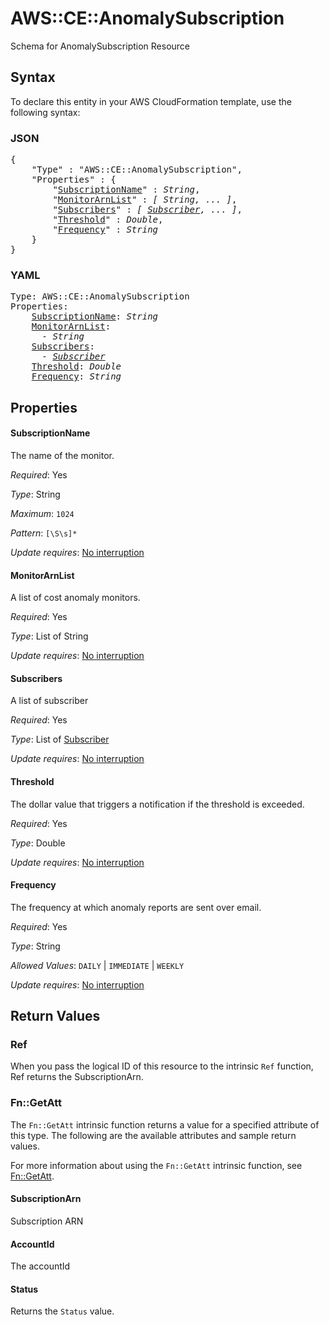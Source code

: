 # AWS::CE::AnomalySubscription

Schema for AnomalySubscription Resource

## Syntax

To declare this entity in your AWS CloudFormation template, use the following syntax:

### JSON

<pre>
{
    "Type" : "AWS::CE::AnomalySubscription",
    "Properties" : {
        "<a href="#subscriptionname" title="SubscriptionName">SubscriptionName</a>" : <i>String</i>,
        "<a href="#monitorarnlist" title="MonitorArnList">MonitorArnList</a>" : <i>[ String, ... ]</i>,
        "<a href="#subscribers" title="Subscribers">Subscribers</a>" : <i>[ <a href="subscriber.md">Subscriber</a>, ... ]</i>,
        "<a href="#threshold" title="Threshold">Threshold</a>" : <i>Double</i>,
        "<a href="#frequency" title="Frequency">Frequency</a>" : <i>String</i>
    }
}
</pre>

### YAML

<pre>
Type: AWS::CE::AnomalySubscription
Properties:
    <a href="#subscriptionname" title="SubscriptionName">SubscriptionName</a>: <i>String</i>
    <a href="#monitorarnlist" title="MonitorArnList">MonitorArnList</a>: <i>
      - String</i>
    <a href="#subscribers" title="Subscribers">Subscribers</a>: <i>
      - <a href="subscriber.md">Subscriber</a></i>
    <a href="#threshold" title="Threshold">Threshold</a>: <i>Double</i>
    <a href="#frequency" title="Frequency">Frequency</a>: <i>String</i>
</pre>

## Properties

#### SubscriptionName

The name of the monitor.

_Required_: Yes

_Type_: String

_Maximum_: <code>1024</code>

_Pattern_: <code>[\S\s]*</code>

_Update requires_: [No interruption](https://docs.aws.amazon.com/AWSCloudFormation/latest/UserGuide/using-cfn-updating-stacks-update-behaviors.html#update-no-interrupt)

#### MonitorArnList

A list of cost anomaly monitors.

_Required_: Yes

_Type_: List of String

_Update requires_: [No interruption](https://docs.aws.amazon.com/AWSCloudFormation/latest/UserGuide/using-cfn-updating-stacks-update-behaviors.html#update-no-interrupt)

#### Subscribers

A list of subscriber

_Required_: Yes

_Type_: List of <a href="subscriber.md">Subscriber</a>

_Update requires_: [No interruption](https://docs.aws.amazon.com/AWSCloudFormation/latest/UserGuide/using-cfn-updating-stacks-update-behaviors.html#update-no-interrupt)

#### Threshold

The dollar value that triggers a notification if the threshold is exceeded. 

_Required_: Yes

_Type_: Double

_Update requires_: [No interruption](https://docs.aws.amazon.com/AWSCloudFormation/latest/UserGuide/using-cfn-updating-stacks-update-behaviors.html#update-no-interrupt)

#### Frequency

The frequency at which anomaly reports are sent over email. 

_Required_: Yes

_Type_: String

_Allowed Values_: <code>DAILY</code> | <code>IMMEDIATE</code> | <code>WEEKLY</code>

_Update requires_: [No interruption](https://docs.aws.amazon.com/AWSCloudFormation/latest/UserGuide/using-cfn-updating-stacks-update-behaviors.html#update-no-interrupt)

## Return Values

### Ref

When you pass the logical ID of this resource to the intrinsic `Ref` function, Ref returns the SubscriptionArn.

### Fn::GetAtt

The `Fn::GetAtt` intrinsic function returns a value for a specified attribute of this type. The following are the available attributes and sample return values.

For more information about using the `Fn::GetAtt` intrinsic function, see [Fn::GetAtt](https://docs.aws.amazon.com/AWSCloudFormation/latest/UserGuide/intrinsic-function-reference-getatt.html).

#### SubscriptionArn

Subscription ARN

#### AccountId

The accountId

#### Status

Returns the <code>Status</code> value.

